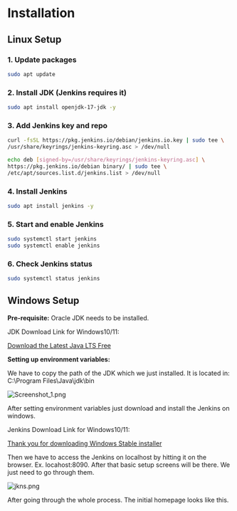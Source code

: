 # Installation

## Linux Setup

### 1. Update packages

```bash
sudo apt update
```

### 2. Install JDK (Jenkins requires it)

```bash
sudo apt install openjdk-17-jdk -y
```

### 3. Add Jenkins key and repo

```bash
curl -fsSL https://pkg.jenkins.io/debian/jenkins.io.key | sudo tee \
/usr/share/keyrings/jenkins-keyring.asc > /dev/null
```

```bash
echo deb [signed-by=/usr/share/keyrings/jenkins-keyring.asc] \
https://pkg.jenkins.io/debian binary/ | sudo tee \
/etc/apt/sources.list.d/jenkins.list > /dev/null
```

### 4. Install Jenkins

```bash
sudo apt install jenkins -y
```

### 5. Start and enable Jenkins

```bash
sudo systemctl start jenkins
sudo systemctl enable jenkins
```

### 6. Check Jenkins status

```bash
sudo systemctl status jenkins
```

## Windows Setup

**Pre-requisite:** Oracle JDK needs to be installed.  

JDK Download Link for Windows10/11:

[Download the Latest Java LTS Free](https://www.oracle.com/java/technologies/downloads/)

**Setting up environment variables:**

We have to copy the path of the JDK which we just installed. It is located in: C:\Program Files\Java\jdk<JDK VERSION WHICH WE INSTALLED>\bin

![Screenshot_1.png](attachment:433bfd20-8ae2-4d08-96d4-20506c9e43f5:77bf3288-d360-40fd-b7aa-c99c16aff747.png)

After setting environment variables just download and install the Jenkins on windows. 

Jenkins Download Link for Windows10/11: 

[Thank you for downloading Windows Stable installer](https://www.jenkins.io/download/thank-you-downloading-windows-installer-stable/)

Then we have to access the Jenkins on localhost by hitting it on the browser. Ex. locahost:8090. After that basic setup screens will be there. We just need to go through them.

![jkns.png](attachment:7af38a66-b27c-467c-92c9-09f966dd92d9:jkns.png)

After going through the whole process. The initial homepage looks like this.